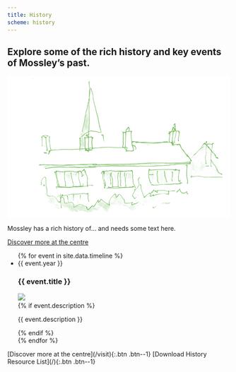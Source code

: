```yaml
---
title: History
scheme: history
---
```


<section class="section">
  <div class="layout layout--intro layout--image-overflow">
    <h1 class="layout__title">Explore some of the rich history and key events of Mossley’s past.</h1>
    <div class="layout__image">
      <img src="/images/history/MH_Ourhistory_1_@2x.png" alt="Illustration of some Mossley rooftops">
    </div>
    <div class="layout__text-top">
      <p>Mossley has a rich history of... and needs some text here.</p>
      <p><a class="btn btn--1" href="/visit">Discover more at the centre</a></p>
    </div>
  </div>
</section>


<ul class="reset timeline">
{% for event in site.data.timeline %}
  <li class="event">
    <div class="section">
      <div class="event__year">{{ event.year }}</div>
      <h3 class="event__title">{{ event.title }}</h3>
      <div class="event__image"><img src="/images/timeline/{{ event.image }}"></div>
      {% if event.description %}
        <p class="event__description">{{ event.description }}</p>
      {% endif %}
    </div>
  </li>
{% endfor %}
</ul>


<section class="section section--centred" markdown="1">
[Discover more at the centre](/visit){:.btn .btn--1} [Download History Resource List](/){:.btn .btn--1}

</section>

